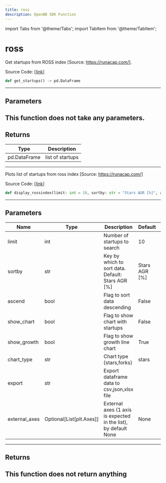 ```yaml
---
title: ross
description: OpenBB SDK Function
---
```


import Tabs from '@theme/Tabs';
import TabItem from '@theme/TabItem';

# ross

<Tabs>
<TabItem value="model" label="Model" default>

Get startups from ROSS index [Source: https://runacap.com/].

Source Code: [[link](https://github.com/OpenBB-finance/OpenBBTerminal/tree/main/openbb_terminal/alternative/oss/runa_model.py#L104)]
```python
def get_startups() -> pd.DataFrame
```
---
## Parameters
This function does not take any parameters.
---
## Returns
| Type | Description |
| ---- | ----------- |
| pd.DataFrame | list of startups |
---


</TabItem>
<TabItem value="view" label="View">

Plots list of startups from ross index [Source: https://runacap.com/]

Source Code: [[link](https://github.com/OpenBB-finance/OpenBBTerminal/tree/main/openbb_terminal/alternative/oss/runa_view.py#L25)]
```python
def display_rossindex(limit: int = 10, sortby: str = "Stars AGR [%]", ascend: bool = False, show_chart: bool = False, show_growth: bool = True, chart_type: str = "stars", export: str = "", external_axes: Optional[List[matplotlib.axes._axes.Axes]] = None) -> None
```
---
## Parameters
| Name | Type | Description | Default | Optional |
| ---- | ---- | ----------- | ------- | -------- |
| limit | int | Number of startups to search | 10 | True |
| sortby | str | Key by which to sort data. Default: Stars AGR [%] | Stars AGR [%] | True |
| ascend | bool | Flag to sort data descending | False | True |
| show_chart | bool | Flag to show chart with startups | False | True |
| show_growth | bool | Flag to show growth line chart | True | True |
| chart_type | str | Chart type {stars,forks} | stars | True |
| export | str | Export dataframe data to csv,json,xlsx file |  | True |
| external_axes | Optional[List[plt.Axes]] | External axes (1 axis is expected in the list), by default None | None | True |

---
## Returns
This function does not return anything
---


</TabItem>
</Tabs>